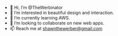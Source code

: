 - 👋 Hi, I’m @TheWerbinator
- 👀 I’m interested in beautiful design and interaction.
- 🌱 I’m currently learning AWS.
- 💞️ I’m looking to collaborate on new web apps.
- 📫 Reach me at shawnthewerber@gmail.com
